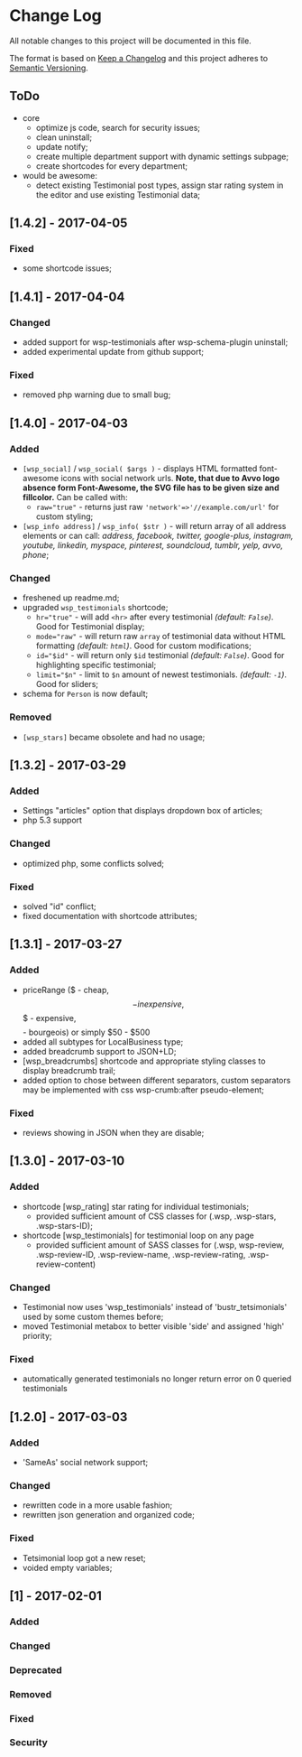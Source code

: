 # Change Log
All notable changes to this project will be documented in this file.

The format is based on [Keep a Changelog](http://keepachangelog.com/)
and this project adheres to [Semantic Versioning](http://semver.org/).

## ToDo
- core
  - optimize js code, search for security issues;
  - clean uninstall;
  - update notify;
  - create multiple department support with dynamic settings subpage;
  - create shortcodes for every department;
- would be awesome:
  - detect existing Testimonial post types, assign star rating system in the editor and use existing Testimonial data;

## [1.4.2] - 2017-04-05
### Fixed
- some shortcode issues;

## [1.4.1] - 2017-04-04
### Changed
- added support for wsp-testimonials after wsp-schema-plugin uninstall;
- added experimental update from github support;

### Fixed
- removed php warning due to small bug;

## [1.4.0] - 2017-04-03
### Added
- `[wsp_social]` / `wsp_social( $args )` - displays HTML formatted font-awesome icons with social network urls. **Note, that due to Avvo logo absence form Font-Awesome, the SVG file has to be given size and fillcolor.** Can be called with:
  - `raw="true"` - returns just raw `'network'=>'//example.com/url'` for custom styling;
- `[wsp_info address]` / `wsp_info( $str )` - will return array of all address elements or can call: *address, facebook, twitter, google-plus, instagram, youtube, linkedin, myspace, pinterest, soundcloud, tumblr, yelp, avvo, phone*;

### Changed
- freshened up readme.md;
- upgraded `wsp_testimonials` shortcode;
  - `hr="true"` - will add `<hr>` after every testimonial *(default: `False`)*. Good for Testimonial display;
  - `mode="raw"` - will return raw `array` of testimonial data without HTML formatting *(default: `html`)*. Good for custom modifications;
  - `id="$id"` - will return only `$id` testimonial *(default: `False`)*. Good for highlighting specific testimonial;
  - `limit="$n"` - limit to `$n` amount of newest testimonials. *(default: `-1`)*. Good for sliders;
- schema for `Person` is now default;

### Removed
- `[wsp_stars]` became obsolete and had no usage;

## [1.3.2] - 2017-03-29
### Added
- Settings "articles" option that displays dropdown box of articles;
- php 5.3 support

### Changed
- optimized php, some conflicts solved;

### Fixed
 - solved "id" conflict;
 - fixed documentation with shortcode attributes;

## [1.3.1] - 2017-03-27
### Added
- priceRange ($ - cheap, $$ - inexpensive, $$$ - expensive, $$$$ - bourgeois) or simply $50 - $500
- added all subtypes for LocalBusiness type;
- added breadcrumb support to JSON+LD;
- [wsp_breadcrumbs] shortcode and appropriate styling classes to display breadcrumb trail;
 - added option to chose between different separators, custom separators may be implemented with css wsp-crumb:after pseudo-element;

### Fixed
- reviews showing in JSON when they are disable;

## [1.3.0] - 2017-03-10
### Added
- shortcode [wsp_rating] star rating for individual testimonials;
  - provided sufficient amount of CSS classes for (.wsp, .wsp-stars, .wsp-stars-ID);
- shortcode [wsp_testimonials] for testimonial loop on any page
  - provided sufficient amount of SASS classes for (.wsp, wsp-review, .wsp-review-ID, .wsp-review-name, .wsp-review-rating, .wsp-review-content)

### Changed
- Testimonial now uses 'wsp_testimonials' instead of 'bustr_tetsimonials' used by some custom themes before;
- moved Testimonial metabox to better visible 'side' and assigned 'high' priority;

### Fixed
- automatically generated testimonials no longer return error on 0 queried testimonials

## [1.2.0] - 2017-03-03
### Added
- 'SameAs' social network support;

### Changed
- rewritten code in a more usable fashion;
- rewritten json generation and organized code;

### Fixed
- Tetsimonial loop got a new reset;
- voided empty variables;


## [1] - 2017-02-01
### Added
### Changed
### Deprecated
### Removed
### Fixed
### Security
